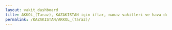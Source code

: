 ```yaml
---
layout: vakit_dashboard
title: AKKOL_(Taraz), KAZAKISTAN için iftar, namaz vakitleri ve hava durumu - ilçe/eyalet seç
permalink: /KAZAKISTAN/AKKOL_(Taraz)/
---
```


<script type="text/javascript">
  var GLOBAL_COUNTRY = 'KAZAKISTAN';
  var GLOBAL_CITY = 'AKKOL_(Taraz)';
  var GLOBAL_STATE = '';
  var lat = 72;
  var lon = 21;
</script>
